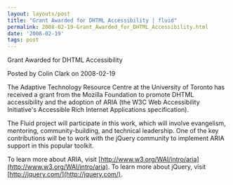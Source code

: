 ```yaml
---
layout: layouts/post
title: "Grant Awarded for DHTML Accessibility | fluid"
permalink: 2008-02-19-Grant_Awarded_for_DHTML_Accessibility.html
date: '2008-02-19'
tags: post
---
```

Grant Awarded for DHTML Accessibility

Posted by Colin Clark on 2008-02-19

The Adaptive Technology Resource Centre at the University of Toronto has
received a grant from the Mozilla Foundation to promote DHTML
accessibility and the adoption of ARIA (the W3C Web Accessibility
Initiative's Accessible Rich Internet Applications specification).

The Fluid project will participate in this work, which will involve
evangelism, mentoring, community-building, and technical leadership. One
of the key contributions will be to work with the jQuery community to
implement ARIA support in this popular toolkit.

To learn more about ARIA, visit
[http://www.w3.org/WAI/intro/aria](http://www.w3.org/WAI/intro/aria). To
learn more about jQuery, visit [http://jquery.com/](http://jquery.com/).
